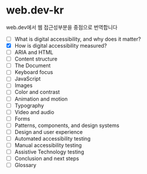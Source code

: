 # web.dev-kr

web.dev에서 웹 접근성부분을 중점으로 번역합니다

- [ ] What is digital accessibility, and why does it matter?
- [x] How is digital accessibility measured?
- [ ] ARIA and HTML
- [ ] Content structure
- [ ] The Document
- [ ] Keyboard focus
- [ ] JavaScript
- [ ] Images
- [ ] Color and contrast
- [ ] Animation and motion
- [ ] Typography
- [ ] Video and audio
- [ ] Forms
- [ ] Patterns, components, and design systems
- [ ] Design and user experience
- [ ] Automated accessibility testing
- [ ] Manual accessibility testing
- [ ] Assistive Technology testing
- [ ] Conclusion and next steps
- [ ] Glossary
